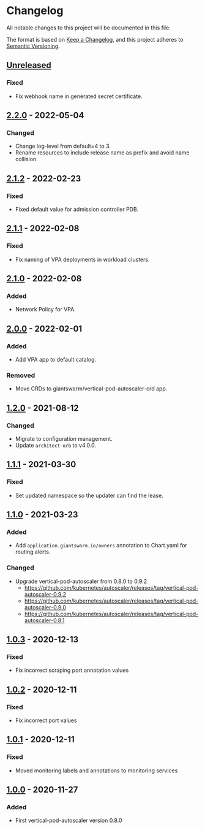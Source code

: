 # Changelog

All notable changes to this project will be documented in this file.

The format is based on [Keep a Changelog](https://keepachangelog.com/en/1.0.0/),
and this project adheres to [Semantic Versioning](https://semver.org/spec/v2.0.0.html).

## [Unreleased]

### Fixed

- Fix webhook name in generated secret certificate.

## [2.2.0] - 2022-05-04

### Changed

- Change log-level from default=4 to 3.
- Rename resources to include release name as prefix and avoid name collision.

## [2.1.2] - 2022-02-23

### Fixed

- Fixed default value for admission controller PDB.

## [2.1.1] - 2022-02-08

### Fixed

- Fix naming of VPA deployments in workload clusters.

## [2.1.0] - 2022-02-08

### Added

- Network Policy for VPA.

## [2.0.0] - 2022-02-01

### Added

- Add VPA app to default catalog.

### Removed

- Move CRDs to giantswarm/vertical-pod-autoscaler-crd app.

## [1.2.0] - 2021-08-12

### Changed

- Migrate to configuration management.
- Update `architect-orb` to v4.0.0.

## [1.1.1] - 2021-03-30

### Fixed

- Set updated namespace so the updater can find the lease.

## [1.1.0] - 2021-03-23

### Added

- Add `application.giantswarm.io/owners` annotation to Chart.yaml for routing
alerts.

### Changed

- Upgrade vertical-pod-autoscaler from 0.8.0 to 0.9.2
  - https://github.com/kubernetes/autoscaler/releases/tag/vertical-pod-autoscaler-0.9.2
  - https://github.com/kubernetes/autoscaler/releases/tag/vertical-pod-autoscaler-0.9.0
  - https://github.com/kubernetes/autoscaler/releases/tag/vertical-pod-autoscaler-0.8.1

## [1.0.3] - 2020-12-13

### Fixed

- Fix incorrect scraping port annotation values

## [1.0.2] - 2020-12-11

### Fixed

- Fix incorrect port values

## [1.0.1] - 2020-12-11

### Fixed

- Moved monitoring labels and annotations to monitoring services

## [1.0.0] - 2020-11-27

### Added

- First vertical-pod-autoscaler version 0.8.0

[Unreleased]: https://github.com/giantswarm/vertical-pod-autoscaler-app/compare/v2.2.0...HEAD
[2.2.0]: https://github.com/giantswarm/vertical-pod-autoscaler-app/compare/v2.1.2...v2.2.0
[2.1.2]: https://github.com/giantswarm/vertical-pod-autoscaler-app/compare/v2.1.1...v2.1.2
[2.1.1]: https://github.com/giantswarm/vertical-pod-autoscaler-app/compare/v2.1.0...v2.1.1
[2.1.0]: https://github.com/giantswarm/vertical-pod-autoscaler-app/compare/v2.0.0...v2.1.0
[2.0.0]: https://github.com/giantswarm/vertical-pod-autoscaler-app/compare/v1.2.0...v2.0.0
[1.2.0]: https://github.com/giantswarm/vertical-pod-autoscaler-app/compare/v1.1.1...v1.2.0
[1.1.1]: https://github.com/giantswarm/vertical-pod-autoscaler-app/compare/v1.1.0...v1.1.1
[1.1.0]: https://github.com/giantswarm/vertical-pod-autoscaler-app/compare/v1.0.3...v1.1.0
[1.0.3]: https://github.com/giantswarm/vertical-pod-autoscaler-app/compare/v1.0.2...v1.0.3
[1.0.2]: https://github.com/giantswarm/vertical-pod-autoscaler-app/compare/v1.0.1...v1.0.2
[1.0.1]: https://github.com/giantswarm/vertical-pod-autoscaler-app/compare/v1.0.0...v1.0.1
[1.0.0]: https://github.com/giantswarm/vertical-pod-autoscaler-app/releases/tag/v1.0.0
